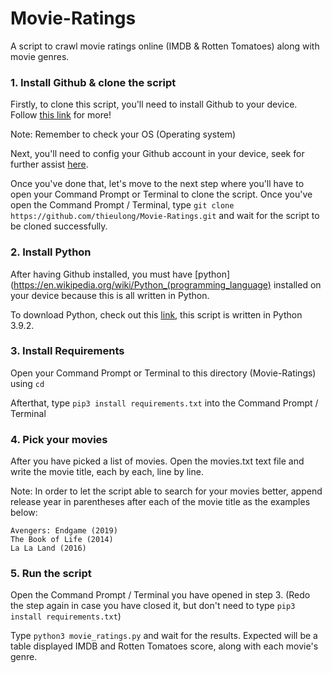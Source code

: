 # Movie-Ratings
A script to crawl movie ratings online (IMDB &amp; Rotten Tomatoes) along with movie genres.
### 1. Install Github & clone the script
Firstly, to clone this script, you'll need to install Github to your device. Follow [this link](https://github.com/git-guides/install-git) for more!  
  
Note: Remember to check your OS (Operating system)  
  
Next, you'll need to config your Github account in your device, seek for further assist [here](https://git-scm.com/book/en/v2/Customizing-Git-Git-Configuration).  
  
Once you've done that, let's move to the next step where you'll have to open your Command Prompt or Terminal to clone the script. Once you've open the Command Prompt / Terminal, type `git clone https://github.com/thieulong/Movie-Ratings.git` and wait for the script to be cloned successfully.  
  
### 2. Install Python
After having Github installed, you must have [python](https://en.wikipedia.org/wiki/Python_(programming_language) installed on your device because this is all written in Python.  
  
To download Python, check out this [link](https://www.python.org/downloads/), this script is written in Python 3.9.2.  
  
### 3. Install Requirements
Open your Command Prompt or Terminal to this directory (Movie-Ratings) using `cd`  
  
Afterthat, type `pip3 install requirements.txt` into the Command Prompt / Terminal  
  
### 4. Pick your movies
After you have picked a list of movies. Open the movies.txt text file and write the movie title, each by each, line by line.  
  
Note: In order to let the script able to search for your movies better, append release year in parentheses after each of the movie title as the examples below:  
  
```
Avengers: Endgame (2019)
The Book of Life (2014)
La La Land (2016)
```
  
### 5. Run the script
Open the Command Prompt / Terminal you have opened in step 3. (Redo the step again in case you have closed it, but don't need to type `pip3 install requirements.txt`)  
  
Type `python3 movie_ratings.py` and wait for the results. Expected will be a table displayed IMDB and Rotten Tomatoes score, along with each movie's genre.  
